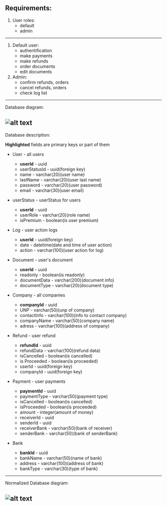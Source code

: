 ## Requirements:
1. User roles:
   - default
   - admin
---
1. Default user:
   - authentification
   - make payments
   - make refunds
   - order documents
   - edit documents
2. Admin:
   - confirm refunds, orders
   - cancel refunds, orders
   - check log list
---
Database diagram:

![alt text](diagram.jpeg)
---
Database description:

**Highlighted** fields are primary keys or part of them

- User - all users
   - **userId** - uuid
   - userStatusId - uuid(foreign key)
   - name - varchar(20)(user name)
   - lastName - varchar(20)(user last name)
   - password - varchar(20)(user password)
   - email - varchar(30)(user email)

- userStatus - userStatus for users
   - **userId** - uuid
   - userRole - varchar(20)(role name)
   - isPremium - boolean(is user premium)


- Log - user action logs
   - **userId** - uuid(foreign key)
   - date - datetime(date and time of user action)
   - action - varchar(100)(user action for log)

- Document - user's document 
   - **userId** - uuid
   - readonly - boolean(is readonly)
   - documentData - varchar(200)(document info)
   - documentType - varchar(20)(document type)

- Company - all companies
   - **companyId** - uuid
   - UNP - varchar(50)(unp of company)
   - contactInfo - varchar(100)(info to contact company)
   - companyName - varchar(50)(company name)
   - adress - varchar(100)(address of company)

- Refund - user refund
   - **refundId** - uuid
   - refundData - varchar(100)(refund data)
   - isCancelled - boolean(is cancelled)
   - is Proceeded - boolean(is proceeded)
   - userId - uuid(foreign key)
   - companyId - uuid(foreign key)

- Payment - user payments
   - **paymentId** - uuid
   - paymentType - varchar(50)(payment type)
   - isCancelled - boolean(is cancelled)
   - isProceeded - boolean(is proceeded)
   - amount - integer(amount of money)
   - receiverId - uuid
   - senderId - uuid
   - receiverBank - varchar(50)(bank of receiver)
   - senderBank - varchar(50)(bank of senderBank)

- Bank
   - **bankId** - uuid
   - bankName - varchar(50)(name of bank)
   - address - varchar(100)(address of bank)
   - bankType - varchar(30)(type of bank)
---
Normalized Database diagram:

![alt text](Normalized.png)
---
